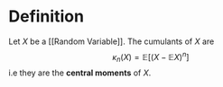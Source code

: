 # Definition

Let $X$ be a [[Random Variable]]. The cumulants of $X$ are
$$
\kappa_{n}(X) = \mathbb{E}\left[ (X- \mathbb{E}X) ^n\right] 
$$
i.e they are the **central moments** of $X$.